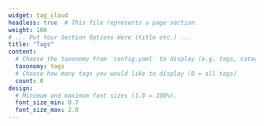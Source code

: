 ```yaml
---
widget: tag_cloud
headless: true  # This file represents a page section.
weight: 100
# ... Put Your Section Options Here (title etc.) ...
title: "Tags"
content:
  # Choose the taxonomy from `config.yaml` to display (e.g. tags, categories)
  taxonomy: tags
  # Choose how many tags you would like to display (0 = all tags)
  count: 0
design:
  # Minimum and maximum font sizes (1.0 = 100%).
  font_size_min: 0.7
  font_size_max: 2.0
---
```

